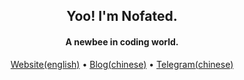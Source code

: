 <h2 align="center">Yoo! I'm Nofated.</h2>
<h4 align="center">A newbee in coding world.</h4>
<p align="center">
  <a href="https://nofated.win">Website(english)</a> •
  <a href="https://blog.nofated.win">Blog(chinese)</a> •
  <a href="https://t.me/nofated">Telegram(chinese)</a>
</p>
